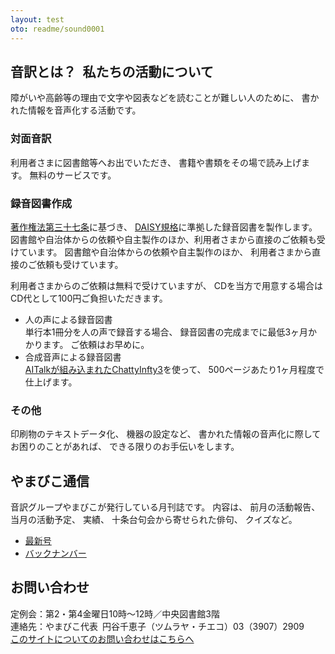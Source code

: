 ```yaml
---
layout: test
oto: readme/sound0001
---
```

## <span data-dur="4.649" data-begin="9.134">音訳とは？&ensp;私たちの活動について</span>

<span data-dur="6.511" data-begin="13.783">障がいや高齢等の理由で文字や図表などを読むことが難しい人のために、</span>
<span data-dur="4.858" data-begin="20.294">書かれた情報を音声化する活動です。</span>

### <span data-dur="2.067" data-begin="25.152">対面音訳</span>

<span data-dur="3.263" data-begin="27.219">利用者さまに図書館等へお出でいただき、</span>
<span data-dur="4.559" data-begin="30.482">書籍や書類をその場で読み上げます。</span>
<span data-dur="3.314" data-begin="35.041">無料のサービスです。</span>

### <span data-dur="2.614" data-begin="38.355">録音図書作成</span>

<span data-dur="4.73" data-begin="40.969">[著作権法第三十七条](http://elaws.e-gov.go.jp/search/elawsSearch/elaws_search/lsg0500/detail?lawId=345AC0000000048&openerCode=1)に基づき、</span>
<span data-dur="6.514" data-begin="45.699">[DAISY規格](http://www.dinf.ne.jp/doc/daisy/)に準拠した録音図書を製作します。図書館や自治体からの依頼や自主製作のほか、利用者さまから直接のご依頼も受けています。</span>
<span data-dur="4.445" data-begin="52.213">図書館や自治体からの依頼や自主製作のほか、</span>
<span data-dur="5.54" data-begin="56.658">利用者さまから直接のご依頼も受けています。</span>

<span data-dur="4.075" data-begin="62.198">利用者さまからのご依頼は無料で受けていますが、</span>
<span data-dur="7.413" data-begin="66.273">CDを当方で用意する場合はCD代として100円ご負担いただきます。</span>

- <span data-dur="3.357" data-begin="73.686">人の声による録音図書</span>  
<span data-dur="4.663" data-begin="77.043">単行本1冊分を人の声で録音する場合、</span>
<span data-dur="5.573" data-begin="81.706">録音図書の完成までに最低3ヶ月かかります。</span>
<span data-dur="3.297" data-begin="87.279">ご依頼はお早めに。</span>
- <span data-dur="3.718" data-begin="90.576">合成音声による録音図書</span>  
<span data-dur="5.501" data-begin="94.294">[AITalkが組み込まれたChattyInfty3](http://www.sciaccess.net/jp/ChattyInfty/)を使って、</span>
<span data-dur="5.191" data-begin="99.795">500ページあたり1ヶ月程度で仕上げます。</span>

### <span data-dur="1.716" data-begin="104.986">その他</span>

<span data-dur="2.549" data-begin="106.702">印刷物のテキストデータ化、</span>
<span data-dur="1.763" data-begin="109.251">機器の設定など、</span>
<span data-dur="4.612" data-begin="111.014">書かれた情報の音声化に際してお困りのことがあれば、</span>
<span data-dur="4.079" data-begin="115.626">できる限りのお手伝いをします。</span>

## <span data-dur="2.249" data-begin="119.705">やまびこ通信</span>
<span data-dur="4.869" data-begin="121.954">音訳グループやまびこが発行している月刊誌です。</span>
<span data-dur="1.296" data-begin="126.823">内容は、</span>
<span data-dur="2.321" data-begin="128.119">前月の活動報告、</span>
<span data-dur="2.144" data-begin="130.440">当月の活動予定、</span>
<span data-dur="1.319" data-begin="132.584">実績、</span>
<span data-dur="3.003" data-begin="133.903">十条台句会から寄せられた俳句、</span>
<span data-dur="2.48" data-begin="136.906">クイズなど。</span>

- <span data-dur="2.722" data-begin="139.386">[最新号](phrase.html)</span>
- <span data-dur="2.84" data-begin="142.108">[バックナンバー](bn.html)</span>

## <span data-dur="1.943" data-begin="144.948">お問い合わせ</span>
<span data-dur="7.597" data-begin="146.891">定例会：第2・第4金曜日10時～12時／中央図書館3階</span>  
<span data-dur="8.513" data-begin="154.488">連絡先：やまびこ代表&ensp;円谷千恵子（ツムラヤ・チエコ）03（3907）2909</span>  
<span data-dur="5.700" data-begin="163.001"><a href="mailto:ymbk2016ml@gmail.com?Subject=やまびこウェブサイトについて">このサイトについてのお問い合わせはこちらへ</a></span>
<span data-dur="6.145" data-begin="168.701">&nbsp;</span>

